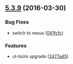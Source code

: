 <a name="5.3.9"></a>
## [5.3.9](https://git.softwaregroup-bg.com/ut5/ut-rpc/compare/v5.3.7...v5.3.9) (2016-03-30)


### Bug Fixes

* switch to nexus ([041fcfc](https://git.softwaregroup-bg.com/ut5/ut-rpc/commit/041fcfc))

### Features

* ut-tools upgrade ([2477a45](https://git.softwaregroup-bg.com/ut5/ut-rpc/commit/2477a45))




